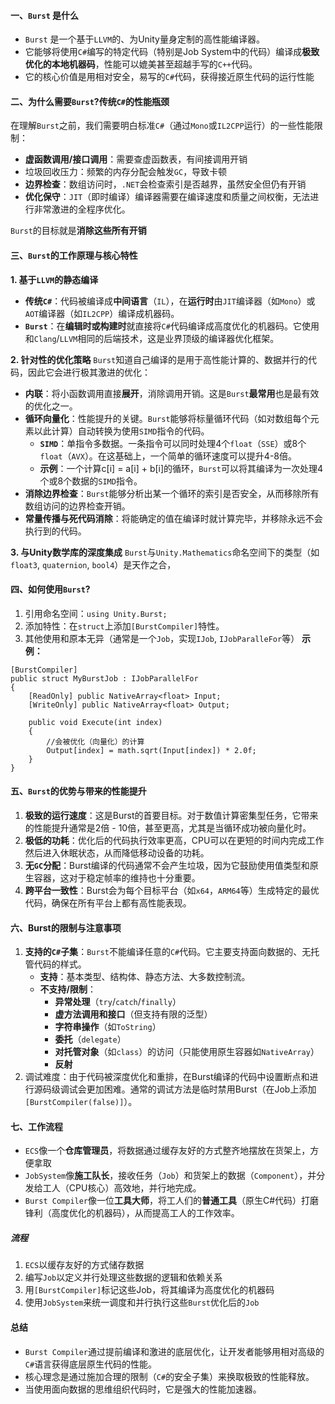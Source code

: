 #### 一、`Burst` 是什么
- `Burst` 是一个基于`LLVM`的、为Unity量身定制的高性能编译器。
- 它能够将使用`C#`编写的特定代码（特别是Job System中的代码）编译成**极致优化的本地机器码**，性能可以媲美甚至超越手写的`C++`代码。
- 它的核心价值是用相对安全，易写的`C#`代码，获得接近原生代码的运行性能

#### 二、为什么需要`Burst`?传统`C#`的性能瓶颈
在理解`Burst`之前，我们需要明白标准`C#`（通过`Mono`或`IL2CPP`运行）的一些性能限制：

- **虚函数调用/接口调用**：需要查虚函数表，有间接调用开销
- 垃圾回收压力：频繁的内存分配会触发`GC`，导致卡顿
- **边界检查**：数组访问时，`.NET`会检查索引是否越界，虽然安全但仍有开销
- **优化保守**：`JIT`（即时编译）编译器需要在编译速度和质量之间权衡，无法进行非常激进的全程序优化。

`Burst`的目标就是**消除这些所有开销**

#### 三、`Burst`的工作原理与核心特性
**1. 基于`LLVM`的静态编译**
- **传统`C#`**：代码被编译成**中间语言**（`IL`），在**运行时**由`JIT`编译器（如`Mono`）或`AOT`编译器（如`IL2CPP`）编译成机器码。
- **`Burst`**：在**编辑时或构建时**就直接将`C#`代码编译成高度优化的机器码。它使用和`Clang`/`LLVM`相同的后端技术，这是业界顶级的编译器优化框架。

**2. 针对性的优化策略**
`Burst`知道自己编译的是用于高性能计算的、数据并行的代码，因此它会进行极其激进的优化：
- **内联**：将小函数调用直接**展开**，消除调用开销。这是`Burst`**最常用**也是最有效的优化之一。
- **循环向量化**：性能提升的关键。`Burst`能够将标量循环代码（如对数组每个元素以此计算）自动转换为使用`SIMD`指令的代码。
	- **`SIMD`**：单指令多数据。一条指令可以同时处理4个`float`（`SSE`）或8个`float`（`AVX`）。在这基础上，一个简单的循环速度可以提升4-8倍。
	- **示例**：一个计算c[i] = a[i] + b[i]的循环，`Burst`可以将其编译为一次处理4个或8个数据的`SIMD`指令。
- **消除边界检查**：`Burst`能够分析出某一个循环的索引是否安全，从而移除所有数组访问的边界检查开销。
- **常量传播与死代码消除**：将能确定的值在编译时就计算完毕，并移除永远不会执行到的代码。

**3. 与Unity数学库的深度集成**
`Burst`与`Unity.Mathematics`命名空间下的类型（如`float3`, `quaternion`, `bool4`）是天作之合，

#### 四、如何使用`Burst`?
1. 引用命名空间：`using Unity.Burst;`
2. 添加特性：在`struct`上添加`[BurstCompiler]`特性。
3. 其他使用和原本无异（通常是一个`Job`，实现`IJob`, `IJobParalleFor`等）
**示例：**
```
[BurstCompiler]
public struct MyBurstJob : IJobParallelFor
{
	[ReadOnly] public NativeArray<float> Input;
	[WriteOnly] public NativeArray<float> Output;
	
	public void Execute(int index) 
	{
		//会被优化（向量化）的计算
		Output[index] = math.sqrt(Input[index]) * 2.0f;
	}
}
```

#### 五、`Burst`的优势与带来的性能提升
1. **极致的运行速度**：这是Burst的首要目标。对于数值计算密集型任务，它带来的性能提升通常是2倍 - 10倍，甚至更高，尤其是当循环成功被向量化时。
2. **极低的功耗**：优化后的代码执行效率更高，CPU可以在更短的时间内完成工作然后进入休眠状态，从而降低移动设备的功耗。
3. **无`GC`分配**：Burst编译的代码通常不会产生垃圾，因为它鼓励使用值类型和原生容器，这对于稳定帧率的维持也十分重要。
4. **跨平台一致性**：Burst会为每个目标平台（如`x64`，`ARM64`等）生成特定的最优代码，确保在所有平台上都有高性能表现。

#### 六、Burst的限制与注意事项
1. **支持的`C#`子集**：`Burst`不能编译任意的`C#`代码。它主要支持面向数据的、无托管代码的样式。
	- **支持**：基本类型、结构体、静态方法、大多数控制流。
	- **不支持/限制**：
		- **异常处理**（`try`/`catch`/`finally`）
		- **虚方法调用和接口**（但支持有限的泛型）
		- **字符串操作**（如`ToString`）
		- **委托**（`delegate`）
		- **对托管对象**（如`class`）的访问（只能使用原生容器如`NativeArray`）
		- **反射**
2. 调试难度：由于代码被深度优化和重排，在Burst编译的代码中设置断点和进行源码级调试会更加困难。通常的调试方法是临时禁用Burst（在Job上添加`[BurstCompiler(false)]`）。

#### 七、工作流程
- `ECS`像一个**仓库管理员**，将数据通过缓存友好的方式整齐地摆放在货架上，方便拿取
- `JobSystem`像**施工队长**，接收任务（`Job`）和货架上的数据（`Component`），并分发给工人（CPU核心）高效地，并行地完成。
- `Burst Compiler`像一位**工具大师**，将工人们的**普通工具**（原生C#代码）打磨锋利（高度优化的机器码），从而提高工人的工作效率。
##### **流程**
1. `ECS`以缓存友好的方式储存数据
2. 编写`Job`以定义并行处理这些数据的逻辑和依赖关系
3. 用`[BurstCompiler]`标记这些Job，将其编译为高度优化的机器码
4. 使用`JobSystem`来统一调度和并行执行这些`Burst`优化后的`Job`

#### 总结
- `Burst Compiler`通过提前编译和激进的底层优化，让开发者能够用相对高级的`C#`语言获得底层原生代码的性能。
- 核心理念是通过施加合理的限制（`C#`的安全子集）来换取极致的性能释放。
- 当使用面向数据的思维组织代码时，它是强大的性能加速器。
